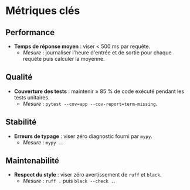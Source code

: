 # Métriques clés

## Performance
- **Temps de réponse moyen** : viser < 500 ms par requête.
  - *Mesure* : journaliser l'heure d'entrée et de sortie pour chaque requête puis calculer la moyenne.

## Qualité
- **Couverture des tests** : maintenir ≥ 85 % de code exécuté pendant les tests unitaires.
  - *Mesure* : `pytest --cov=app --cov-report=term-missing`.

## Stabilité
- **Erreurs de typage** : viser zéro diagnostic fourni par `mypy`.
  - *Mesure* : `mypy .`.

## Maintenabilité
- **Respect du style** : viser zéro avertissement de `ruff` et `black`.
  - *Mesure* : `ruff .` puis `black --check .`.

